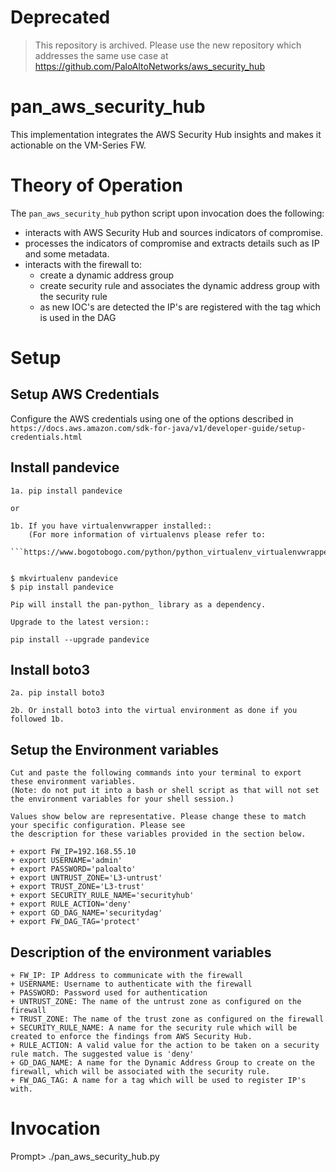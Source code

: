 # Deprecated

> This repository is archived. Please use the new repository which addresses the same use case at https://github.com/PaloAltoNetworks/aws_security_hub

# pan_aws_security_hub
This implementation integrates the AWS Security Hub insights and makes it actionable on the VM-Series FW.

# Theory of Operation

The ```pan_aws_security_hub``` python script upon invocation does the following:

- interacts with AWS Security Hub and sources indicators of compromise. 
- processes the indicators of compromise and extracts details such as IP and some metadata. 
- interacts with the firewall to:
    -  create a dynamic address group
    -  create security rule and associates the dynamic address group with the security rule 
    -  as new IOC's are detected the IP's are registered with the tag which is used in the DAG

# Setup

## Setup AWS Credentials

   Configure the AWS credentials using one of the options described in 
   ```https://docs.aws.amazon.com/sdk-for-java/v1/developer-guide/setup-credentials.html```

## Install pandevice 

    1a. pip install pandevice

    or 

    1b. If you have virtualenvwrapper installed::
        (For more information of virtualenvs please refer to: 
        ```https://www.bogotobogo.com/python/python_virtualenv_virtualenvwrapper.php```)


    $ mkvirtualenv pandevice
    $ pip install pandevice

    Pip will install the pan-python_ library as a dependency.

    Upgrade to the latest version::

    pip install --upgrade pandevice

## Install boto3

    2a. pip install boto3

    2b. Or install boto3 into the virtual environment as done if you followed 1b.

## Setup the Environment variables 

    Cut and paste the following commands into your terminal to export these environment variables. 
    (Note: do not put it into a bash or shell script as that will not set the environment variables for your shell session.)

    Values show below are representative. Please change these to match your specific configuration. Please see 
    the description for these variables provided in the section below.

    + export FW_IP=192.168.55.10
    + export USERNAME='admin'
    + export PASSWORD='paloalto'
    + export UNTRUST_ZONE='L3-untrust'
    + export TRUST_ZONE='L3-trust'
    + export SECURITY_RULE_NAME='securityhub'
    + export RULE_ACTION='deny'
    + export GD_DAG_NAME='securitydag'
    + export FW_DAG_TAG='protect'


## Description of the environment variables 

    + FW_IP: IP Address to communicate with the firewall
    + USERNAME: Username to authenticate with the firewall
    + PASSWORD: Password used for authentication
    + UNTRUST_ZONE: The name of the untrust zone as configured on the firewall
    + TRUST_ZONE: The name of the trust zone as configured on the firewall
    + SECURITY_RULE_NAME: A name for the security rule which will be created to enforce the findings from AWS Security Hub. 
    + RULE_ACTION: A valid value for the action to be taken on a security rule match. The suggested value is 'deny'
    + GD_DAG_NAME: A name for the Dynamic Address Group to create on the firewall, which will be associated with the security rule. 
    + FW_DAG_TAG: A name for a tag which will be used to register IP's with. 


# Invocation 


Prompt> ./pan_aws_security_hub.py
   
